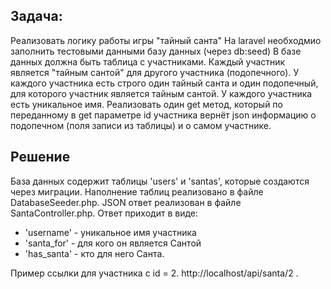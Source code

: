 ## Задача:
Реализовать логику работы игры "тайный санта"
На laravel необходмио заполнить тестовыми данными базу данных (через db:seed)
В базе данных должна быть таблица с участниками. Каждый участник является "тайным сантой" для другого участника (подопечного).
У каждого участника есть строго один тайный санта и один подопечный, для которого участник является тайным сантой.
У каждого участника есть уникальное имя.
Реализовать один get метод, который по переданному в get параметре id участника вернёт json информацию о подопечном (поля записи из таблицы) и о самом участнике.

## Решение
База данных содержит таблицы 'users' и 'santas', которые создаются через миграции. Наполнение таблиц реализовано в файле DatabaseSeeder.php. JSON ответ реализован в файле SantaController.php. Ответ приходит в виде:
- 'username' - уникальное имя участника
- 'santa_for' - для кого он является Сантой
- 'has_santa' - кто для него Санта.

Пример ссылки для участника с id = 2. http://localhost/api/santa/2 .

